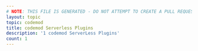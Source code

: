```yaml
---
# NOTE: THIS FILE IS GENERATED - DO NOT ATTEMPT TO CREATE A PULL REQUEST TO UPDATE THE DATA. 
layout: topic
topic: codemod
title: codemod Serverless Plugins
description: '1 codemod ServerLess Plugins'
count: 1
---
```

